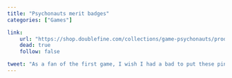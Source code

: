 ```yaml
---
title: "Psychonauts merit badges"
categories: ["Games"]

link:
    url: "https://shop.doublefine.com/collections/game-psychonauts/products/psychonauts-merit-badge-buttons"
    dead: true
    follow: false

tweet: "As a fan of the first game, I wish I had a bad to put these pins on."
---
```

